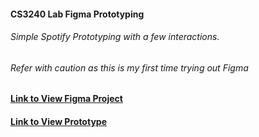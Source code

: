 #### CS3240 Lab Figma Prototyping
###### Simple Spotify Prototyping with a few interactions.
###### Refer with caution as this is my first time trying out Figma

#### [Link to View Figma Project](https://www.figma.com/file/pmzOnXA3I2raETAzY0wZPs/CS3240-Figma-Lab?node-id=0%3A1)
#### [Link to View Prototype](https://www.figma.com/proto/pmzOnXA3I2raETAzY0wZPs/CS3240-Figma-Lab?page-id=0%3A1&node-id=0%3A1&viewport=241%2C48%2C0.52&scaling=scale-down&starting-point-node-id=1%3A2) 
